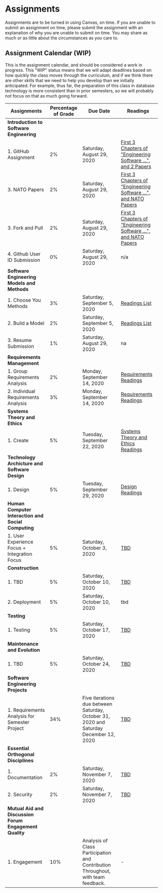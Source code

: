 # Assignments
Assignments are to be turned in using Canvas, on time. If you are unable to submit an assignment on time, please submit the assignment with an explanation of why you are unable to submit on time. You may share as much or as little about the circumstances as you care to. 

## Assignment Calendar (WIP)

This is the assignment calendar, and should be considered a work in progress. This "WIP" status means that we will adapt deadlines based on how quickly the class moves through the curriculum, and if we think there are other skills that we need to help you develop than we initially anticipated. For example, thus far, the preparation of this class in database technology is more consistent than in prior semesters, so we will probably not focus on that as much going forward. 


| **Assignments** | **Percentage of Grade** | **Due Date** | **Readings** | 
| --- | --- | -- | --- |
| **Introduction to Software Engineering** ||
| 1. GitHub Assignment | 2% | Saturday, August 29, 2020 | [First 3 Chapters of "Engineering Software ...", and 2 Papers](../01-introduction-to-software-engineering/readings/_Module-1-Readings.md) |
| 3. NATO Papers | 2% | Saturday, August 29, 2020 | [First 3 Chapters of "Engineering Software ...", and NATO Papers](../01-introduction-to-software-engineering/_Module-1-Readings.md) |
| 3. Fork and Pull | 2% | Saturday, August 29, 2020 | [First 3 Chapters of "Engineering Software ...", and NATO Papers](../01-introduction-to-software-engineering/_Module-1-Readings.md) |
| 4. Github User ID Submission | 0% | Saturday, August 29, 2020 | n/a |
| **Software Engineering Models and Methods** ||
| 1. Choose You Methods | 3% | Saturday, September 5, 2020 | [Readings List](../02-software-engineering-models-methods/readings/_Module-2-Readings.md) |
| 2. Build a Model | 2% | Saturday, September 5, 2020 | [Readings List](../02-software-engineering-models-methods/readings/_Module-2-Readings.md) |  
| 3. Resume Submission | 1% | Saturday, August 29, 2020 | na | 
| **Requirements Management** ||
| 1. Group Requirements Analysis  | 2% | Monday, September 14, 2020 | [Requirements Readings](../03-requirements/readings/_module-3-readings.md) | 
| 2. Individual Requirements Analysis  | 3% | Monday, September 14, 2020 | [Requirements Readings](../03-requirements/readings/_module-3-readings.md) | 
| **Systems Theory and Ethics** ||
| 1. Create | 5% |  Tuesday, September 22, 2020 | [Systems Theory and Ethics Readings](../04-systems-theory-and-ethics/readings.md) | 
| **Technology Archicture and Software Design** ||
| 1. Design | 5% |  Tuesday, September 29, 2020 | [Design Readings](../05-architecture-design/_design_readings.md) | 
| **Human Computer Interaction and Social Computing** ||
| 1. User Experience Focus + Integration Focus | 5% | Saturday, October 3, 2020 | [TBD]() |
| **Construction** ||
| 1. TBD | 5% | Saturday, October 10, 2020 |  [TBD]() |
| 2. Deployment | 5% | Saturday, October 10, 2020 | tbd |
| **Testing** ||
| 1. Testing | 5% | Saturday, October 17, 2020 |  [TBD]() |
| **Maintenance and Evolution**
| 1. TBD | 5% | Saturday, October 24, 2020 | [TBD]() |
| **Software Engineering Projects** ||
| 1. Requirements Analysis for Semester Project | 34% | Five iterations due between Saturday, October 31, 2020 and Saturday December 12, 2020 | [TBD]() |
| **Essential Orthogonal Disciplines** ||
| 1. Documentation | 2% | Saturday, November 7, 2020 | [TBD]() |
| 2. Security | 2% | Saturday, November 7, 2020 | [TBD]() |
| **Mutual Aid and Discussion Forum Engagement Quality** ||
| 1. Engagement | 10% | Analysis of Class Participation and Contribution Throughout, with team feedback. | - |
